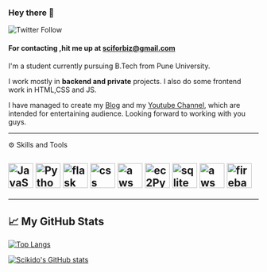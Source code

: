 ### Hey there 👋
 ![Twitter Follow](https://img.shields.io/twitter/follow/KiddoSci?color=yellow&label=sciKido&logo=sarvadnya&logoColor=cyan&style=for-the-badge)
 
#### For contacting ,hit me up at sciforbiz@gmail.com
<!--
**scikido/scikido** is a ✨ _special_ ✨ repository because its `README.md` (this file) appears on your GitHub profile.

Here are some ideas to get you started:

- 🔭 I’m currently working on ...
- 🌱 I’m currently learning ...
- 👯 I’m looking to collaborate on ...
- 🤔 I’m looking for help with ...
- 💬 Ask me about ...
- 📫 How to reach me: ...
- 😄 Pronouns: ...
- ⚡ Fun fact: ...
-->

I'm a student currently pursuing B.Tech from Pune University.


I work mostly in **backend and private** projects. I also do some frontend work in HTML,CSS and JS.


I have managed to create my [Blog](https://scikido.github.io/) and my [Youtube Channel](https://www.youtube.com/channel/UCe4VyBip-MJCBquO8hQ3Tug), 
which are intended for entertaining audience. Looking forward to working with you guys.

---

⚙ Skills and Tools

<img src="https://cdn.worldvectorlogo.com/logos/javascript-1.svg" alt="JavaScript Logo" width="50" height="50"/>   <img src="https://cdn.worldvectorlogo.com/logos/python-3.svg" alt="Python logo" width="50" height="50"/>  <img src="https://cdn.worldvectorlogo.com/logos/flask.svg" alt="flask logo" width="50" height="50"/> <img src="https://cdn.worldvectorlogo.com/logos/css-3.svg" alt="css logo" width="50" height="50"/> <img src="https://cdn.worldvectorlogo.com/logos/aws-2.svg" alt="aws logo" width="50" height="50"/> <img src="https://cdn.worldvectorlogo.com/logos/aws-ec2.svg" alt="ec2Python logo" width="50" height="50"/> <img src="https://cdn.worldvectorlogo.com/logos/sqlite.svg" alt="sqlite logo" width="50" height="50"/> <img src="https://cdn.worldvectorlogo.com/logos/amazon-database.svg" alt="aws database logo" width="50" height="50"/> <img src="https://cdn.worldvectorlogo.com/logos/firebase-2.svg" alt="firebase logo" width="50" height="50"/>
---
---

## &#x1f4c8; My GitHub Stats

[![Top Langs](https://github-readme-stats.vercel.app/api/top-langs/?username=scikido&hide=html,css&theme=radical)](https://github.com/anuraghazra/github-readme-stats)

[![Scikido's GitHub stats](https://github-readme-stats.vercel.app/api?username=scikido&theme=cobalt)](https://github.com/anuraghazra/github-readme-stats)
